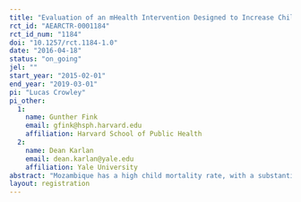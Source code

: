 ```yaml
---
title: "Evaluation of an mHealth Intervention Designed to Increase Child Vaccination Coverage in Mozambique"
rct_id: "AEARCTR-0001184"
rct_id_num: "1184"
doi: "10.1257/rct.1184-1.0"
date: "2016-04-18"
status: "on_going"
jel: ""
start_year: "2015-02-01"
end_year: "2019-03-01"
pi: "Lucas Crowley"
pi_other:
  1:
    name: Gunther Fink
    email: gfink@hsph.harvard.edu
    affiliation: Harvard School of Public Health
  2:
    name: Dean Karlan
    email: dean.karlan@yale.edu
    affiliation: Yale University
abstract: "Mozambique has a high child mortality rate, with a substantial portion of these deaths stemming from vaccine-preventable diseases.  A key issue is the drop-off between the first and subsequent doses of a vaccine.  This evaluation tests a mobile phone-based application introduced to health facility technicians in the Ministry of Health's national Extended Program of Immunization (EPI).  The application is intended to (a) improve the EPI's management of vaccine stock and (b) automatically remind caregivers of upcoming vaccination appointments.  The evaluation examines the impact of the intervention on child vaccination rates and management of the vaccine supply chain."
layout: registration
---
```


